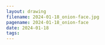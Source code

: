 ```yaml
---
layout: drawing
filename: 2024-01-18_onion-face.jpg
pagename: 2024-01-18_onion-face
date: 2024-01-18
tags:
---
```

